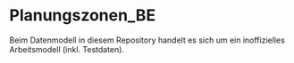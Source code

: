 # Planungszonen_BE

Beim Datenmodell in diesem Repository handelt es sich um ein inoffizielles Arbeitsmodell (inkl. Testdaten).
